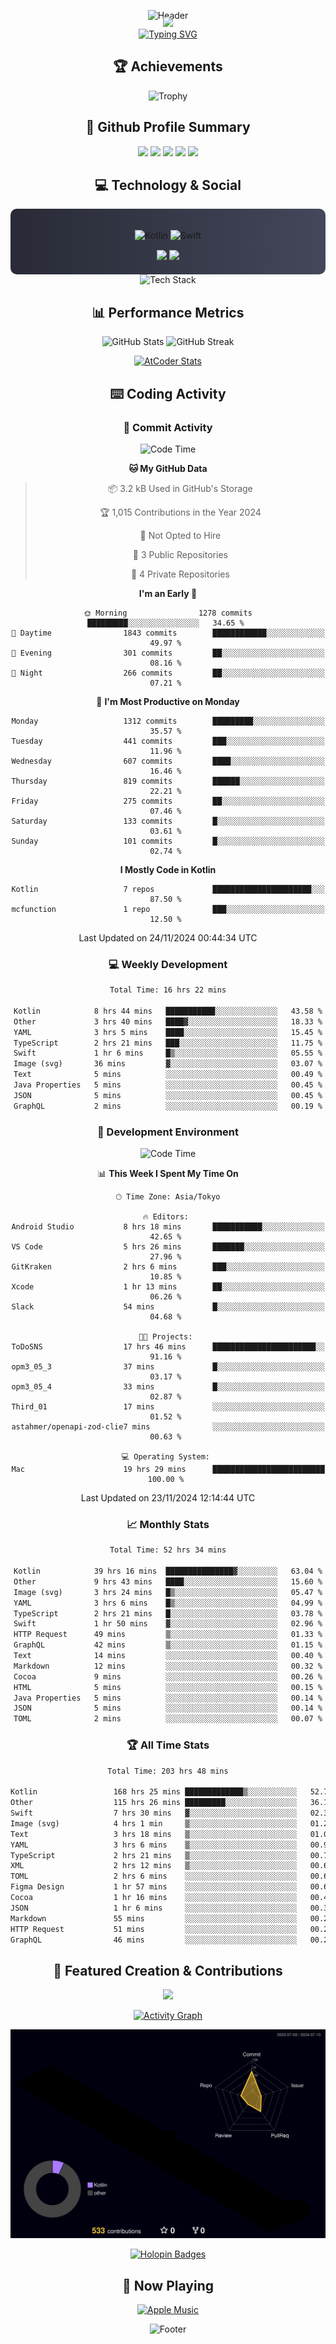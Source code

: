 <div align="center">
  
![Header](https://capsule-render.vercel.app/api?type=waving&color=gradient&customColorList=12&height=300&section=header&text=Welcome%20to%20Batapii's%20Universe&fontSize=50&animation=fadeIn&fontAlignY=40&desc=Android%20Developer%20|%20Kotlin%20LOVE%20)

<div style="margin-top: -20px;">
  <img src="https://readme-typing-svg.herokuapp.com/?lines=Crafting+Android+Experiences;Building+Tomorrow's+Apps+Today;Always+Learning,+Always+Growing&font=Fira%20Code&center=true&width=440&height=45&color=f75c7e&vCenter=true&size=22&pause=1000">
</div>

<a href="https://git.io/typing-svg">
  <img src="https://readme-typing-svg.demolab.com?font=Fira+Code&weight=600&size=28&duration=4000&pause=1000&center=true&vCenter=true&width=800&lines=Hey+there!+I'm+Batapii+%F0%9F%91%8B;Android+Developer+from+Japan+%F0%9F%87%AF%F0%9F%87%B5" alt="Typing SVG" />
</a>

## 🏆 Achievements

![Trophy](https://github-profile-trophy.vercel.app/?username=batapii&theme=onestar&no-frame=true&no-bg=true&column=8&rank=SSS,SS,S,AAA,AA,A,B,C&margin-w=10&margin-h=10)

## 🎯 Github Profile Summary

<div align="center">
  <img src="http://github-profile-summary-cards.vercel.app/api/cards/profile-details?username=batapii&theme=radical" />
  <img src="http://github-profile-summary-cards.vercel.app/api/cards/repos-per-language?username=batapii&theme=radical" />
  <img src="http://github-profile-summary-cards.vercel.app/api/cards/most-commit-language?username=batapii&theme=radical" />
  <img src="http://github-profile-summary-cards.vercel.app/api/cards/stats?username=batapii&theme=radical" />
  <img src="http://github-profile-summary-cards.vercel.app/api/cards/productive-time?username=batapii&theme=radical" />
</div>

## 💻 Technology & Social

<div align="center" style="background: linear-gradient(to right, #282A36, #44475A); padding: 20px; border-radius: 10px;">

![Kotlin](https://img.shields.io/badge/Kotlin-98.3%25-0095D5?style=for-the-badge&logo=kotlin&logoColor=white&labelColor=282A36)
![Swift](https://img.shields.io/badge/Swift-1.7%25-FA7343?style=for-the-badge&logo=swift&logoColor=white&labelColor=282A36)

<div style="margin-top: 15px">
<a href="https://github.com/batapii"><img src="https://img.shields.io/github/followers/batapii?style=for-the-badge&logo=github&label=Follow&color=ff6e96&labelColor=282A36"/></a>
<a href="https://twitter.com/batapii3939"><img src="https://img.shields.io/twitter/follow/batapii?style=for-the-badge&logo=twitter&color=1DA1F2&labelColor=282A36&label=Follow"/></a>
</div>

</div>

<div align="center">
<img src="https://github-readme-tech-stack.vercel.app/api/cards?title=Tech+Stack&align=center&titleAlign=center&fontSize=20&lineHeight=10&lineCount=4&theme=github_dark&width=800&bg=%230D1117&badge=%23161B22&border=%2321262D&titleColor=%2358A6FF&line1=kotlin%2Ckotlin%2C0095D5%3Bandroid%2Candroid%2C00ff00%3Bjetpackcompose%2Cjetpack%2C4285F4%3B&line2=swift%2Cswift%2CFA7343%3Bfirebase%2Cfirebase%2CFFCA28%3Bgithub%2Cgithub%2C181717%3B&line3=typescript%2Ctypescript%2C3178C6%3Bgraphql%2Cgraphql%2CE10098%3Bsupabase%2Csupabase%2C3FCF8E%3B&line4=gradle%2Cgradle%2C02303A%3Bgitkraken%2Cgitkraken%2C179287%3Bpostman%2Cpostman%2CFF6C37%3B" alt="Tech Stack" />
</div>

## 📊 Performance Metrics

<div align="center">

![GitHub Stats](https://github-readme-stats.vercel.app/api?username=batapii&show_icons=true&theme=radical&hide_border=true&bg_color=0D1117)
![GitHub Streak](https://github-readme-streak-stats.herokuapp.com/?user=batapii&theme=radical&hide_border=true&background=0D1117)

[![AtCoder Stats](https://atcoder-readme-stats.vercel.app/stats/batapii3939?theme=dark&show_history=5&width=495)](https://github.com/iwbc-mzk/atcoder-readme-stats)

</div>

## ⌨️ Coding Activity

### 🌟 Commit Activity
<!--START_SECTION:commit-stats-->
![Code Time](http://img.shields.io/badge/Code%20Time-319%20hrs%2056%20mins-blue)

**🐱 My GitHub Data** 

> 📦 3.2 kB Used in GitHub's Storage 
 > 
> 🏆 1,015 Contributions in the Year 2024
 > 
> 🚫 Not Opted to Hire
 > 
> 📜 3 Public Repositories 
 > 
> 🔑 4 Private Repositories 
 > 
**I'm an Early 🐤** 

```text
🌞 Morning                1278 commits        █████████░░░░░░░░░░░░░░░░   34.65 % 
🌆 Daytime                1843 commits        ████████████░░░░░░░░░░░░░   49.97 % 
🌃 Evening                301 commits         ██░░░░░░░░░░░░░░░░░░░░░░░   08.16 % 
🌙 Night                  266 commits         ██░░░░░░░░░░░░░░░░░░░░░░░   07.21 % 
```
📅 **I'm Most Productive on Monday** 

```text
Monday                   1312 commits        █████████░░░░░░░░░░░░░░░░   35.57 % 
Tuesday                  441 commits         ███░░░░░░░░░░░░░░░░░░░░░░   11.96 % 
Wednesday                607 commits         ████░░░░░░░░░░░░░░░░░░░░░   16.46 % 
Thursday                 819 commits         ██████░░░░░░░░░░░░░░░░░░░   22.21 % 
Friday                   275 commits         ██░░░░░░░░░░░░░░░░░░░░░░░   07.46 % 
Saturday                 133 commits         █░░░░░░░░░░░░░░░░░░░░░░░░   03.61 % 
Sunday                   101 commits         █░░░░░░░░░░░░░░░░░░░░░░░░   02.74 % 
```


**I Mostly Code in Kotlin** 

```text
Kotlin                   7 repos             ██████████████████████░░░   87.50 % 
mcfunction               1 repo              ███░░░░░░░░░░░░░░░░░░░░░░   12.50 % 
```




 Last Updated on 24/11/2024 00:44:34 UTC
<!--END_SECTION:commit-stats-->

### 💻 Weekly Development
<!--START_SECTION:wakatime-->

```txt
Total Time: 16 hrs 22 mins

Kotlin            8 hrs 44 mins   ███████████░░░░░░░░░░░░░░   43.58 %
Other             3 hrs 40 mins   ████▓░░░░░░░░░░░░░░░░░░░░   18.33 %
YAML              3 hrs 5 mins    ████░░░░░░░░░░░░░░░░░░░░░   15.45 %
TypeScript        2 hrs 21 mins   ███░░░░░░░░░░░░░░░░░░░░░░   11.75 %
Swift             1 hr 6 mins     █▒░░░░░░░░░░░░░░░░░░░░░░░   05.55 %
Image (svg)       36 mins         ▓░░░░░░░░░░░░░░░░░░░░░░░░   03.07 %
Text              5 mins          ░░░░░░░░░░░░░░░░░░░░░░░░░   00.49 %
Java Properties   5 mins          ░░░░░░░░░░░░░░░░░░░░░░░░░   00.45 %
JSON              5 mins          ░░░░░░░░░░░░░░░░░░░░░░░░░   00.45 %
GraphQL           2 mins          ░░░░░░░░░░░░░░░░░░░░░░░░░   00.19 %
```

<!--END_SECTION:wakatime-->

### 🔨 Development Environment
<!--START_SECTION:dev-stats-->
![Code Time](http://img.shields.io/badge/Code%20Time-319%20hrs%2056%20mins-blue)

📊 **This Week I Spent My Time On** 

```text
🕑︎ Time Zone: Asia/Tokyo

🔥 Editors: 
Android Studio           8 hrs 18 mins       ███████████░░░░░░░░░░░░░░   42.65 % 
VS Code                  5 hrs 26 mins       ███████░░░░░░░░░░░░░░░░░░   27.96 % 
GitKraken                2 hrs 6 mins        ███░░░░░░░░░░░░░░░░░░░░░░   10.85 % 
Xcode                    1 hr 13 mins        ██░░░░░░░░░░░░░░░░░░░░░░░   06.26 % 
Slack                    54 mins             █░░░░░░░░░░░░░░░░░░░░░░░░   04.68 % 

🐱‍💻 Projects: 
ToDoSNS                  17 hrs 46 mins      ███████████████████████░░   91.16 % 
opm3_05_3                37 mins             █░░░░░░░░░░░░░░░░░░░░░░░░   03.17 % 
opm3_05_4                33 mins             █░░░░░░░░░░░░░░░░░░░░░░░░   02.87 % 
Third_01                 17 mins             ░░░░░░░░░░░░░░░░░░░░░░░░░   01.52 % 
astahmer/openapi-zod-clie7 mins              ░░░░░░░░░░░░░░░░░░░░░░░░░   00.63 % 

💻 Operating System: 
Mac                      19 hrs 29 mins      █████████████████████████   100.00 % 
```


 Last Updated on 23/11/2024 12:14:44 UTC
<!--END_SECTION:dev-stats-->

### 📈 Monthly Stats
<!--START_SECTION:wakamonth-->

```txt
Total Time: 52 hrs 34 mins

Kotlin            39 hrs 16 mins  ███████████████▓░░░░░░░░░   63.04 %
Other             9 hrs 43 mins   ████░░░░░░░░░░░░░░░░░░░░░   15.60 %
Image (svg)       3 hrs 24 mins   █▒░░░░░░░░░░░░░░░░░░░░░░░   05.47 %
YAML              3 hrs 6 mins    █▒░░░░░░░░░░░░░░░░░░░░░░░   04.99 %
TypeScript        2 hrs 21 mins   █░░░░░░░░░░░░░░░░░░░░░░░░   03.78 %
Swift             1 hr 50 mins    ▓░░░░░░░░░░░░░░░░░░░░░░░░   02.96 %
HTTP Request      49 mins         ▒░░░░░░░░░░░░░░░░░░░░░░░░   01.33 %
GraphQL           42 mins         ▒░░░░░░░░░░░░░░░░░░░░░░░░   01.15 %
Text              14 mins         ░░░░░░░░░░░░░░░░░░░░░░░░░   00.40 %
Markdown          12 mins         ░░░░░░░░░░░░░░░░░░░░░░░░░   00.32 %
Cocoa             9 mins          ░░░░░░░░░░░░░░░░░░░░░░░░░   00.26 %
HTML              5 mins          ░░░░░░░░░░░░░░░░░░░░░░░░░   00.15 %
Java Properties   5 mins          ░░░░░░░░░░░░░░░░░░░░░░░░░   00.14 %
JSON              5 mins          ░░░░░░░░░░░░░░░░░░░░░░░░░   00.14 %
TOML              2 mins          ░░░░░░░░░░░░░░░░░░░░░░░░░   00.07 %
```

<!--END_SECTION:wakamonth-->

### 🏆 All Time Stats
<!--START_SECTION:wakaalltime-->

```txt
Total Time: 203 hrs 48 mins

Kotlin                 168 hrs 25 mins █████████████▒░░░░░░░░░░░   52.76 %
Other                  115 hrs 26 mins █████████░░░░░░░░░░░░░░░░   36.16 %
Swift                  7 hrs 30 mins   ▓░░░░░░░░░░░░░░░░░░░░░░░░   02.35 %
Image (svg)            4 hrs 1 min     ▒░░░░░░░░░░░░░░░░░░░░░░░░   01.26 %
Text                   3 hrs 18 mins   ▒░░░░░░░░░░░░░░░░░░░░░░░░   01.04 %
YAML                   3 hrs 6 mins    ▒░░░░░░░░░░░░░░░░░░░░░░░░   00.98 %
TypeScript             2 hrs 21 mins   ▒░░░░░░░░░░░░░░░░░░░░░░░░   00.74 %
XML                    2 hrs 12 mins   ▒░░░░░░░░░░░░░░░░░░░░░░░░   00.69 %
TOML                   2 hrs 6 mins    ░░░░░░░░░░░░░░░░░░░░░░░░░   00.66 %
Figma Design           1 hr 57 mins    ░░░░░░░░░░░░░░░░░░░░░░░░░   00.61 %
Cocoa                  1 hr 16 mins    ░░░░░░░░░░░░░░░░░░░░░░░░░   00.40 %
JSON                   1 hr 6 mins     ░░░░░░░░░░░░░░░░░░░░░░░░░   00.35 %
Markdown               55 mins         ░░░░░░░░░░░░░░░░░░░░░░░░░   00.29 %
HTTP Request           51 mins         ░░░░░░░░░░░░░░░░░░░░░░░░░   00.27 %
GraphQL                46 mins         ░░░░░░░░░░░░░░░░░░░░░░░░░   00.24 %
```

<!--END_SECTION:wakaalltime-->


## 🌟 Featured Creation & Contributions

<div align="center">
  <a href="https://github.com/batapii/ToDoSNS">
    <img src="https://github-readme-stats.vercel.app/api/pin/?username=batapii&repo=ToDoSNS&theme=radical&hide_border=true&bg_color=0D1117" />
  </a>

[![Activity Graph](https://github-readme-activity-graph.vercel.app/graph?username=batapii&custom_title=Contribution%20Graph&hide_border=true&theme=radical&bg_color=0D1117)](https://github.com/ashutosh00710/github-readme-activity-graph)

![3D Contrib](./profile-3d-contrib/profile-night-rainbow.svg)

[![Holopin Badges](https://holopin.me/batapii)](https://holopin.io/@batapii)

</div>

## 🎵 Now Playing

<div align="center">
  
[![Apple Music](https://music-profile.rayriffy.com/theme/dark.svg?uid=001005.6598667d2ffd4a10a4f429edd0ba24c4.1156)](https://github.com/rayriffy/apple-music-github-profile)

</div>

![Footer](https://capsule-render.vercel.app/api?type=waving&color=gradient&customColorList=12&height=100&section=footer)

</div>

